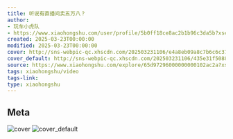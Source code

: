 ```yaml
---
title: 听说有直播间卖五万八？
author:
- 玩车小虎队
- https://www.xiaohongshu.com/user/profile/5b0ff18ce8ac2b1b96c3da5b?xsec_token=undefined
created: 2025-03-23T00:00:00
modified: 2025-03-23T00:00:00
cover: http://sns-webpic-qc.xhscdn.com/202503231106/e4a8eb09a8c7b6c6c37589e435716f53/spectrum/1040g0k030vi1eari5o004a5qmuoopmir12al80o!nc_n_webp_prv_1
cover_default: http://sns-webpic-qc.xhscdn.com/202503231106/435e31f5088a7b9fa977fa044f1e831a/spectrum/1040g0k030vi1eari5o004a5qmuoopmir12al80o!nc_n_webp_mw_1
source: https://www.xiaohongshu.com/explore/65d97296000000000102ac2a?xsec_token=AB2FOqW6YJfj1dWGU30BA2N-s74crLBg40awiUAPTT-xI=
tags: xiaohongshu/video
tags-link:
type: xiaohongshu
---
```


## Meta

![cover](http://sns-webpic-qc.xhscdn.com/202503231106/e4a8eb09a8c7b6c6c37589e435716f53/spectrum/1040g0k030vi1eari5o004a5qmuoopmir12al80o!nc_n_webp_prv_1)
![cover_default](http://sns-webpic-qc.xhscdn.com/202503231106/435e31f5088a7b9fa977fa044f1e831a/spectrum/1040g0k030vi1eari5o004a5qmuoopmir12al80o!nc_n_webp_mw_1)
